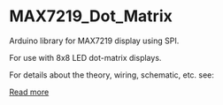  MAX7219\_Dot\_Matrix
====================

Arduino library for MAX7219 display using SPI.

For use with 8x8 LED dot-matrix displays.


For details about the theory, wiring, schematic, etc. see:

[Read more](http://www.gammon.com.au/forum/?id=11516)
